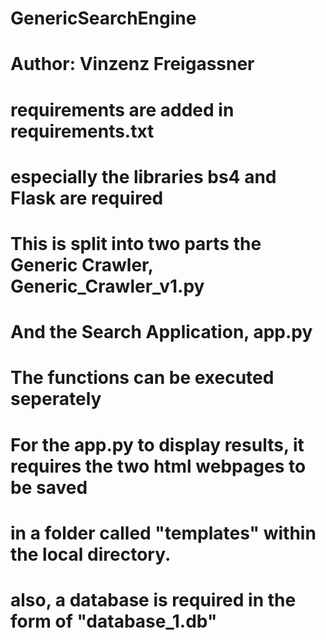 # GenericSearchEngine
# Author: Vinzenz Freigassner


# requirements are added in requirements.txt
# especially the libraries bs4 and Flask are required


# This is split into two parts the Generic Crawler, Generic_Crawler_v1.py
# And the Search Application, app.py


# The functions can be executed seperately
# For the app.py to display results, it requires the two html webpages to be saved
#     in a folder called "templates" within the local directory.
#     also, a database is required in the form of "database_1.db"
